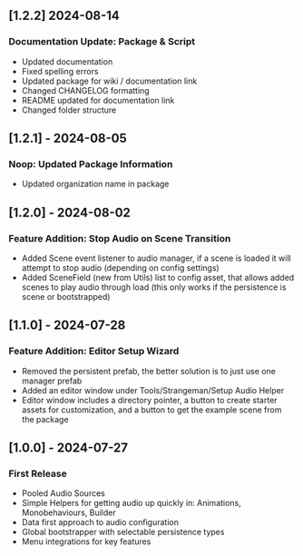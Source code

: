 ## [1.2.2] 2024-08-14
### Documentation Update: Package & Script
- Updated documentation
- Fixed spelling errors
- Updated package for wiki / documentation link
- Changed CHANGELOG formatting
- README updated for documentation link
- Changed folder structure

## [1.2.1] - 2024-08-05
### Noop: Updated Package Information
- Updated organization name in package

## [1.2.0] - 2024-08-02
### Feature Addition: Stop Audio on Scene Transition
- Added Scene event listener to audio manager, if a scene is loaded it will attempt to stop audio (depending on config settings)
- Added SceneField (new from Utils) list to config asset, that allows added scenes to play audio through load (this only works if the persistence is scene or bootstrapped)

## [1.1.0] - 2024-07-28
### Feature Addition: Editor Setup Wizard
- Removed the persistent prefab, the better solution is to just use one manager prefab
- Added an editor window under Tools/Strangeman/Setup Audio Helper
- Editor window includes a directory pointer, a button to create starter assets for customization, and a button to get the example scene from the package

## [1.0.0] - 2024-07-27
### First Release
- Pooled Audio Sources
- Simple Helpers for getting audio up quickly in: Animations, Monobehaviours, Builder
- Data first approach to audio configuration
- Global bootstrapper with selectable persistence types
- Menu integrations for key features
